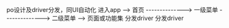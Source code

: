 po设计及driver分发，同UI自动化
进入app --> 首页 --------------> 一级菜单 --------------> 二级菜单 --> 页面或功能集
                  分发driver               分发driver              